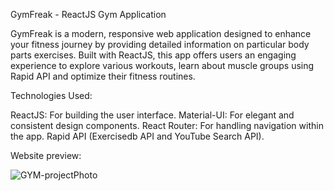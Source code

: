 GymFreak - ReactJS Gym Application

GymFreak is a modern, responsive web application designed to enhance your fitness journey by providing detailed information on particular body parts exercises. Built with ReactJS, this app offers users an engaging experience to explore various workouts, learn about muscle groups using Rapid API and optimize their fitness routines.

Technologies Used:

ReactJS: For building the user interface.
Material-UI: For elegant and consistent design components.
React Router: For handling navigation within the app.
Rapid API (Exercisedb API and YouTube Search API).


Website preview:


![GYM-projectPhoto](https://github.com/Sumitprasad29/GymFreak/assets/91360916/caa8492c-88a3-46ad-9763-cdaf6f98be82)
